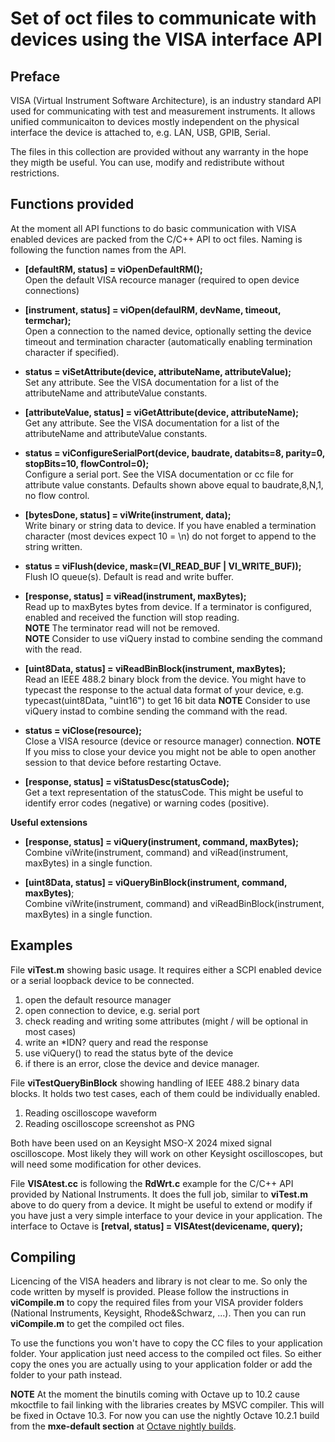 # Set of oct files to communicate with devices using the VISA interface API 

## Preface
VISA (Virtual Instrument Software Architecture), is an industry standard API used for communicating with test and measurement instruments. 
It allows unified communicaiton to devices mostly independent on the physical interface the device is attached to, e.g. LAN, USB, GPIB, Serial.

The files in this collection are provided without any warranty in the hope they migth be useful. You can use, modify and redistribute without restrictions.

## Functions provided
At the moment all API functions to do basic communication with VISA enabled devices are packed
from the C/C++ API to oct files. Naming is following the function names from the API.

- **[defaultRM, status] = viOpenDefaultRM();** \
  Open the default VISA recource manager (required to open device connections)
  
- **[instrument, status] = viOpen(defaulRM, devName, timeout, termchar);** \
  Open a connection to the named device, optionally setting the device timeout and termination character (automatically enabling termination character if specified).

- **status = viSetAttribute(device, attributeName, attributeValue);** \
  Set any attribute. See the VISA documentation for a list of the attributeName and attributeValue constants.

- **[attributeValue, status] = viGetAttribute(device, attributeName);** \
  Get any attribute. See the VISA documentation for a list of the attributeName and attributeValue constants.

- **status = viConfigureSerialPort(device, baudrate, databits=8, parity=0, stopBits=10, flowControl=0);** \
  Configure a serial port. See the VISA documentation or cc file for attribute value constants.
  Defaults shown above equal to baudrate,8,N,1, no flow control.

- **[bytesDone, status] = viWrite(instrument, data);** \
  Write binary or string data to device.
  If you have enabled a termination character (most devices expect 10 = \n) do not forget to append to the string written.

- **status = viFlush(device, mask=(VI_READ_BUF | VI_WRITE_BUF));** \
  Flush IO queue(s). Default is read and write buffer.

- **[response, status] = viRead(instrument, maxBytes);** \
  Read up to maxBytes bytes from device. If a terminator is configured, enabled and received the function will stop reading.\
  **NOTE** The terminator read will not be removed.\
  **NOTE** Consider to use viQuery instad to combine sending the command with the read.

- **[uint8Data, status] = viReadBinBlock(instrument, maxBytes);** \
  Read an IEEE 488.2 binary block from the device. You might have to typecast the response to the actual data format of your device,
  e.g. typecast(uint8Data, "uint16") to get 16 bit data
  **NOTE** Consider to use viQuery instad to combine sending the command with the read.

- **status = viClose(resource);** \
  Close a VISA resource (device or resource manager) connection.
  **NOTE** If you miss to close your device you might not be able to open another session to that device before restarting Octave.

- **[response, status] = viStatusDesc(statusCode);** \
  Get a text representation of the statusCode. This might be useful to identify error codes (negative) or warning codes (positive).

**Useful extensions**

- **[response, status] = viQuery(instrument, command, maxBytes);** \
  Combine viWrite(instrument, command) and viRead(instrument, maxBytes) in a single function.

- **[uint8Data, status] = viQueryBinBlock(instrument, command, maxBytes)**; \
  Combine viWrite(instrument, command) and viReadBinBlock(instrument, maxBytes) in a single function.

## Examples

File **viTest.m** showing basic usage. It requires either a SCPI enabled device or a serial loopback device to be connected.
1. open the default resource manager
2. open connection to device, e.g. serial port
3. check reading and writing some attributes (might / will be optional in most cases)
4. write an *IDN? query and read the response
5. use viQuery() to read the status byte of the device
6. if there is an error, close the device and device manager. 

File **viTestQueryBinBlock** showing handling of IEEE 488.2 binary data blocks. 
It holds two test cases, each of them could be individually enabled.

1. Reading oscilloscope waveform
2. Reading oscilloscope screenshot as PNG

Both have been used on an Keysight MSO-X 2024 mixed signal oscilloscope. 
Most likely they will work on other Keysight oscilloscopes, but will need some modification for other devices.

File **VISAtest.cc** is following the **RdWrt.c** example for the C/C++ API provided by National Instruments. 
It does the full job, similar to **viTest.m** above to do query from a device. 
It might be useful to extend or modify if you have just a very simple interface to your device in your application.
The interface to Octave is **[retval, status] = VISAtest(devicename, query);**

## Compiling
Licencing of the VISA headers and library is not clear to me. So only the code written by myself is provided.
Please follow the instructions in **viCompile.m** to copy the required files from your VISA provider
folders (National Instruments, Keysight, Rhode&Schwarz, ...). Then you can run **viCompile.m** to get the compiled oct files.

To use the functions you won't have to copy the CC files to your application folder.
Your application just need access to the compiled oct files.
So either copy the ones you are actually using to your application folder or add the folder to your path instead.

**NOTE** At the moment the binutils coming with Octave up to 10.2 cause mkoctfile to fail linking with the libraries
creates by MSVC compiler. This will be fixed in Octave 10.3. 
For now you can use the nightly Octave 10.2.1 build from the **mxe-default section** at [Octave nightly builds](https://nightly.octave.org/#/download).

